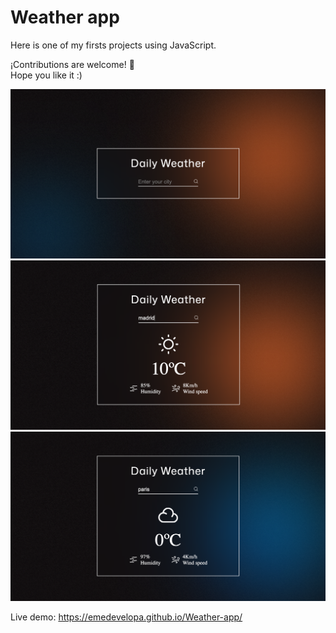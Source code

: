 # Weather app
Here is one of my firsts projects using JavaScript. 

¡Contributions are welcome! 🎉  
Hope you like it :)

![Weather app](Assets/Design.png)
![Weather app](Assets/Design1.png)
![Weather app](Assets/Design2.png)

Live demo: https://emedevelopa.github.io/Weather-app/
